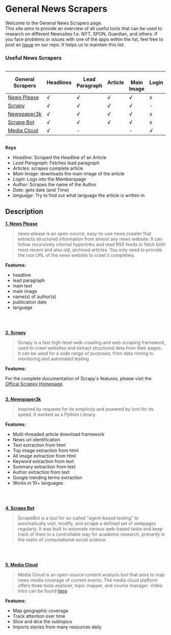 # General News Scrapers

Welcome to the General News Scrapers page.  
This site aims to provide an overview of all useful tools that can be used to research on different Newssites f.e. NYT, SPON, Guardian, and others. If you face problems or issues with one of the apps within the list, feel free to post an [Issue](https://github.com/Leibniz-HBI/Social-Media-Observatory/issues) on our repo. It helps us to maintain this list. 

### Useful News Scrapers

<!-- ![Overview](https://abload.de/img/bildschirmfoto2019-11jwkyf.png) -->

<div style="overflow-x: scroll" markdown="1">

| General Scrapers                                       | Headlines | Lead Paragraph | Article | <br>Main Image | Login | Author | Date | Language |
| ------------------------------------------------------ | --------- | -------------- | ------- | -------------- | ----- | ------ | ---- | -------- |
| [News Please](https://github.com/fhamborg/news-please) | √         | √              | √       | √              | x     | √      | √    | √        |
| [Scrapy](https://github.com/scrapy/scrapy)             | √         | √              | √       | √              | \-    | √      | √    | \-       |
| [Newspaper3k](https://github.com/codelucas/newspaper)  | √         | √              | √       | √              | x     | √      | √    | \-       |
| [Scrape Bot](https://github.com/MarHai/ScrapeBot)      | √         | √              | √       | √              | x     | √      | √    | \-       |
| [Media Cloud](https://mediacloud.org/)                 | √         |   -            |         |     -           | √     |        | √    | √       |

</div>

**Keys**
* _Headline_: Scraped the Headline of an Article
* _Lead Paragraph_: Fetches lead paragraph
* _Articles_: scrapes complete article
* _Main Image_: downloads the main image of the article
* _Login_: Logs into the Memberspage
* _Author_: Scrapes the name of the Author
* _Date_: gets date (and Time) 
* _language_: Try to find out what language the article is written in

## Description

[**1. News Please**](https://github.com/fhamborg/news-please)

> news-please is an open-source, easy-to-use news crawler that extracts structured information from almost any news website. It can follow recursively internal hyperlinks and read RSS feeds to fetch both most recent and also old, archived articles. You only need to provide the root URL of the news website to crawl it completely.

**Features:**


* headline
* lead paragraph
* main text
* main image
* name(s) of author(s)
* publication date
* language
<br>
<br>

[**2. Scrapy**](https://github.com/scrapy/scrapy)

> Scrapy is a fast high-level web crawling and web scraping framework, used to crawl websites and extract structured data from their pages. It can be used for a wide range of purposes, from data mining to monitoring and automated testing

**Features:**

For the complete documentation of Scrapy's features, please visit the [Offical Scrappy Homepage](www.scrapy.org).
<br>
<br>

[**3. Newspaper3k**](https://github.com/codelucas/newspaper)

> Inspired by requests for its simplicity and powered by lxml for its speed. It worked as a Python Library. 

**Features:**

* Multi-threaded article download framework
* News url identification
* Text extraction from html
* Top image extraction from html
* All image extraction from html
* Keyword extraction from text
* Summary extraction from text
* Author extraction from text
* Google trending terms extraction
* Works in 10+ languages 
<br>
<br>

[**4. Scrape Bot**](https://github.com/MarHai/ScrapeBot)

> ScrapeBot is a tool for so-called "agent-based testing" to automatically visit, modify, and scrape a defined set of webpages regularly. It was built to automate various web-based tasks and keep track of them in a controllable way for academic research, primarily in the realm of computational social science.

<br>
<br>

[**5. Media Cloud**](https://mediacloud.org/)

> Media Cloud is an open-source content analysis tool that aims to map news media coverage of current events. The media cloud platform offers three tools explorer, topic mapper, and source manager. Video intro can be found [here](https://www.youtube.com/watch?v=sw7UoFFsGOA&list=PL48YHRNVv8PS5JltJQu5hgJmH98nDxP_U)

**Features:**

* Map geographic coverage
* Track attention over time
* Slice and dice the subtopics
* Imports stories from many resources daily 

<br>
<br>